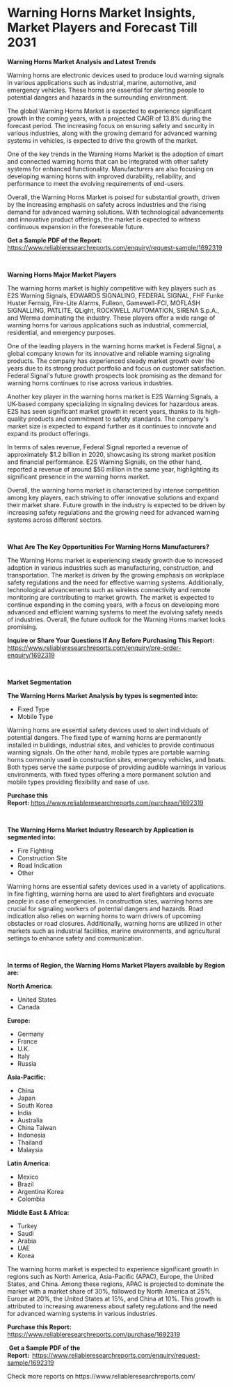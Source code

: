 <p><h1>Warning Horns Market Insights, Market Players and Forecast Till 2031</h1></p><p><strong>Warning Horns Market Analysis and Latest Trends</strong></p>
<p><p>Warning horns are electronic devices used to produce loud warning signals in various applications such as industrial, marine, automotive, and emergency vehicles. These horns are essential for alerting people to potential dangers and hazards in the surrounding environment.</p><p>The global Warning Horns Market is expected to experience significant growth in the coming years, with a projected CAGR of 13.8% during the forecast period. The increasing focus on ensuring safety and security in various industries, along with the growing demand for advanced warning systems in vehicles, is expected to drive the growth of the market.</p><p>One of the key trends in the Warning Horns Market is the adoption of smart and connected warning horns that can be integrated with other safety systems for enhanced functionality. Manufacturers are also focusing on developing warning horns with improved durability, reliability, and performance to meet the evolving requirements of end-users.</p><p>Overall, the Warning Horns Market is poised for substantial growth, driven by the increasing emphasis on safety across industries and the rising demand for advanced warning solutions. With technological advancements and innovative product offerings, the market is expected to witness continuous expansion in the foreseeable future.</p></p>
<p><strong>Get a Sample PDF of the Report:&nbsp;</strong> <a href="https://www.reliableresearchreports.com/enquiry/request-sample/1692319">https://www.reliableresearchreports.com/enquiry/request-sample/1692319</a></p>
<p>&nbsp;</p>
<p><strong>Warning Horns Major Market Players</strong></p>
<p><p>The warning horns market is highly competitive with key players such as E2S Warning Signals, EDWARDS SIGNALING, FEDERAL SIGNAL, FHF Funke Huster Fernsig, Fire-Lite Alarms, Fulleon, Gamewell-FCI, MOFLASH SIGNALLING, PATLITE, QLight, ROCKWELL AUTOMATION, SIRENA S.p.A., and Werma dominating the industry. These players offer a wide range of warning horns for various applications such as industrial, commercial, residential, and emergency purposes.</p><p>One of the leading players in the warning horns market is Federal Signal, a global company known for its innovative and reliable warning signaling products. The company has experienced steady market growth over the years due to its strong product portfolio and focus on customer satisfaction. Federal Signal's future growth prospects look promising as the demand for warning horns continues to rise across various industries.</p><p>Another key player in the warning horns market is E2S Warning Signals, a UK-based company specializing in signaling devices for hazardous areas. E2S has seen significant market growth in recent years, thanks to its high-quality products and commitment to safety standards. The company's market size is expected to expand further as it continues to innovate and expand its product offerings.</p><p>In terms of sales revenue, Federal Signal reported a revenue of approximately $1.2 billion in 2020, showcasing its strong market position and financial performance. E2S Warning Signals, on the other hand, reported a revenue of around $50 million in the same year, highlighting its significant presence in the warning horns market.</p><p>Overall, the warning horns market is characterized by intense competition among key players, each striving to offer innovative solutions and expand their market share. Future growth in the industry is expected to be driven by increasing safety regulations and the growing need for advanced warning systems across different sectors.</p></p>
<p>&nbsp;</p>
<p><strong>What Are The Key Opportunities For Warning Horns Manufacturers?</strong></p>
<p><p>The Warning Horns market is experiencing steady growth due to increased adoption in various industries such as manufacturing, construction, and transportation. The market is driven by the growing emphasis on workplace safety regulations and the need for effective warning systems. Additionally, technological advancements such as wireless connectivity and remote monitoring are contributing to market growth. The market is expected to continue expanding in the coming years, with a focus on developing more advanced and efficient warning systems to meet the evolving safety needs of industries. Overall, the future outlook for the Warning Horns market looks promising.</p></p>
<p><strong>Inquire or Share Your Questions If Any Before Purchasing This Report:</strong> <a href="https://www.reliableresearchreports.com/enquiry/pre-order-enquiry/1692319">https://www.reliableresearchreports.com/enquiry/pre-order-enquiry/1692319</a></p>
<p>&nbsp;</p>
<p><strong>Market Segmentation</strong></p>
<p><strong>The Warning Horns Market Analysis by types is segmented into:</strong></p>
<p><ul><li>Fixed Type</li><li>Mobile Type</li></ul></p>
<p><p>Warning horns are essential safety devices used to alert individuals of potential dangers. The fixed type of warning horns are permanently installed in buildings, industrial sites, and vehicles to provide continuous warning signals. On the other hand, mobile types are portable warning horns commonly used in construction sites, emergency vehicles, and boats. Both types serve the same purpose of providing audible warnings in various environments, with fixed types offering a more permanent solution and mobile types providing flexibility and ease of use.</p></p>
<p><strong>Purchase this Report:&nbsp;</strong><a href="https://www.reliableresearchreports.com/purchase/1692319">https://www.reliableresearchreports.com/purchase/1692319</a></p>
<p>&nbsp;</p>
<p><strong>The Warning Horns Market Industry Research by Application is segmented into:</strong></p>
<p><ul><li>Fire Fighting</li><li>Construction Site</li><li>Road Indication</li><li>Other</li></ul></p>
<p><p>Warning horns are essential safety devices used in a variety of applications. In fire fighting, warning horns are used to alert firefighters and evacuate people in case of emergencies. In construction sites, warning horns are crucial for signaling workers of potential dangers and hazards. Road indication also relies on warning horns to warn drivers of upcoming obstacles or road closures. Additionally, warning horns are utilized in other markets such as industrial facilities, marine environments, and agricultural settings to enhance safety and communication.</p></p>
<p>&nbsp;</p>
<p><strong>In terms of Region, the Warning Horns Market Players available by Region are:</strong></p>
<p>
    <p> <strong> North America: </strong>
        <ul>
            <li>United States</li>
            <li>Canada</li>
        </ul>
        </p> 
    <p> <strong> Europe: </strong>
        <ul>
            <li>Germany</li>
            <li>France</li>
            <li>U.K.</li>
            <li>Italy</li>
            <li>Russia</li>
        </ul>
        </p> 
    <p> <strong> Asia-Pacific: </strong>
        <ul>
            <li>China</li>
            <li>Japan</li>
            <li>South Korea</li>
            <li>India</li>
            <li>Australia</li>
            <li>China Taiwan</li>
            <li>Indonesia</li>
            <li>Thailand</li>
            <li>Malaysia</li>
        </ul>
        </p> 
    <p> <strong> Latin America: </strong>
        <ul>
            <li>Mexico</li>
            <li>Brazil</li>
            <li>Argentina Korea</li>
            <li>Colombia</li>
        </ul>
        </p> 
    <p> <strong> Middle East & Africa: </strong>
        <ul>
            <li>Turkey</li>
            <li>Saudi</li>
            <li>Arabia</li>
            <li>UAE</li>
            <li>Korea</li>
        </ul>
    </p>
    </p>
<p><p>The warning horns market is expected to experience significant growth in regions such as North America, Asia-Pacific (APAC), Europe, the United States, and China. Among these regions, APAC is projected to dominate the market with a market share of 30%, followed by North America at 25%, Europe at 20%, the United States at 15%, and China at 10%. This growth is attributed to increasing awareness about safety regulations and the need for advanced warning systems in various industries.</p></p>
<p><strong>Purchase this Report: </strong><a href="https://www.reliableresearchreports.com/purchase/1692319">https://www.reliableresearchreports.com/purchase/1692319</a></p>
<p>&nbsp;<strong>Get a Sample PDF of the Report:&nbsp;&nbsp;</strong><a href="https://www.reliableresearchreports.com/enquiry/request-sample/1692319">https://www.reliableresearchreports.com/enquiry/request-sample/1692319</a></p>
<p><strong></strong></p>
<p>Check more reports on https://www.reliableresearchreports.com/</p>